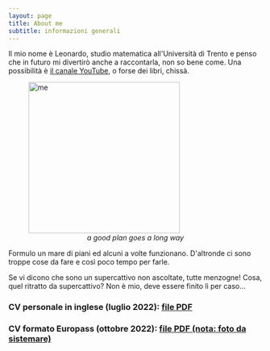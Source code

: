 ```yaml
---
layout: page
title: About me
subtitle: informazioni generali
---
```


Il mio nome è Leonardo, studio matematica all'Università di Trento e penso che in futuro mi divertirò anche a raccontarla, non so bene come. Una possibilità è [il canale YouTube](https://www.youtube.com/channel/UCO1l67JZBNiNEA2cb8M1fbQ), o forse dei libri, chissà.

<figure>
  <img src="https://user-images.githubusercontent.com/64229723/193805618-de2d2594-bd61-48d5-ace9-893dc562eb0c.jpg" alt="me" class="center" width="300"/>
  <figcaption><center><em>a good plan goes a long way</em></center></figcaption>
</figure>

Formulo un mare di piani ed alcuni a volte funzionano. D'altronde ci sono troppe cose da fare e così poco tempo per farle.

Se vi dicono che sono un supercattivo non ascoltate, tutte menzogne! Cosa, quel ritratto da supercattivo? Non è mio, deve essere finito lì per caso...

### CV personale in inglese (luglio 2022): [file PDF](https://github.com/PlasmaStark/plasmastark.github.io/files/9717012/CV.personale.pdf)


### CV formato Europass (ottobre 2022): [file PDF (nota: foto da sistemare)](https://github.com/PlasmaStark/plasmastark.github.io/files/9717015/CVlongboy.pdf)





